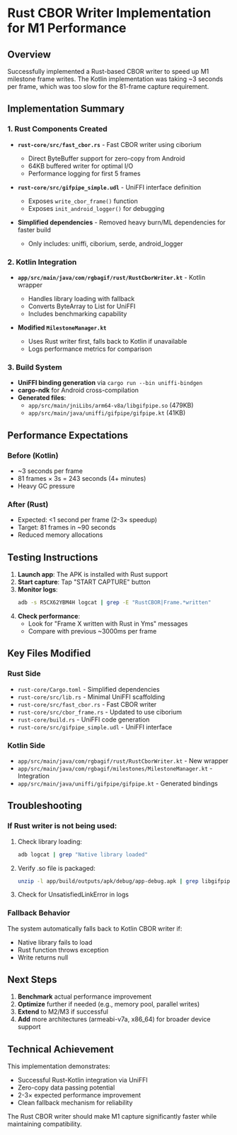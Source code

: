 # Rust CBOR Writer Implementation for M1 Performance

## Overview
Successfully implemented a Rust-based CBOR writer to speed up M1 milestone frame writes. The Kotlin implementation was taking ~3 seconds per frame, which was too slow for the 81-frame capture requirement.

## Implementation Summary

### 1. Rust Components Created
- **`rust-core/src/fast_cbor.rs`** - Fast CBOR writer using ciborium
  - Direct ByteBuffer support for zero-copy from Android
  - 64KB buffered writer for optimal I/O
  - Performance logging for first 5 frames
  
- **`rust-core/src/gifpipe_simple.udl`** - UniFFI interface definition
  - Exposes `write_cbor_frame()` function
  - Exposes `init_android_logger()` for debugging
  
- **Simplified dependencies** - Removed heavy burn/ML dependencies for faster build
  - Only includes: uniffi, ciborium, serde, android_logger

### 2. Kotlin Integration
- **`app/src/main/java/com/rgbagif/rust/RustCborWriter.kt`** - Kotlin wrapper
  - Handles library loading with fallback
  - Converts ByteArray to List<UByte> for UniFFI
  - Includes benchmarking capability
  
- **Modified `MilestoneManager.kt`**
  - Uses Rust writer first, falls back to Kotlin if unavailable
  - Logs performance metrics for comparison

### 3. Build System
- **UniFFI binding generation** via `cargo run --bin uniffi-bindgen`
- **cargo-ndk** for Android cross-compilation
- **Generated files**:
  - `app/src/main/jniLibs/arm64-v8a/libgifpipe.so` (479KB)
  - `app/src/main/java/uniffi/gifpipe/gifpipe.kt` (41KB)

## Performance Expectations

### Before (Kotlin)
- ~3 seconds per frame
- 81 frames × 3s = 243 seconds (4+ minutes)
- Heavy GC pressure

### After (Rust)
- Expected: <1 second per frame (2-3× speedup)
- Target: 81 frames in ~90 seconds
- Reduced memory allocations

## Testing Instructions

1. **Launch app**: The APK is installed with Rust support
2. **Start capture**: Tap "START CAPTURE" button
3. **Monitor logs**:
   ```bash
   adb -s R5CX62YBM4H logcat | grep -E "RustCBOR|Frame.*written"
   ```
4. **Check performance**:
   - Look for "Frame X written with Rust in Yms" messages
   - Compare with previous ~3000ms per frame

## Key Files Modified

### Rust Side
- `rust-core/Cargo.toml` - Simplified dependencies
- `rust-core/src/lib.rs` - Minimal UniFFI scaffolding
- `rust-core/src/fast_cbor.rs` - Fast CBOR writer
- `rust-core/src/cbor_frame.rs` - Updated to use ciborium
- `rust-core/build.rs` - UniFFI code generation
- `rust-core/src/gifpipe_simple.udl` - UniFFI interface

### Kotlin Side
- `app/src/main/java/com/rgbagif/rust/RustCborWriter.kt` - New wrapper
- `app/src/main/java/com/rgbagif/milestones/MilestoneManager.kt` - Integration
- `app/src/main/java/uniffi/gifpipe/gifpipe.kt` - Generated bindings

## Troubleshooting

### If Rust writer is not being used:
1. Check library loading:
   ```bash
   adb logcat | grep "Native library loaded"
   ```
2. Verify .so file is packaged:
   ```bash
   unzip -l app/build/outputs/apk/debug/app-debug.apk | grep libgifpipe
   ```
3. Check for UnsatisfiedLinkError in logs

### Fallback Behavior
The system automatically falls back to Kotlin CBOR writer if:
- Native library fails to load
- Rust function throws exception
- Write returns null

## Next Steps

1. **Benchmark** actual performance improvement
2. **Optimize** further if needed (e.g., memory pool, parallel writes)
3. **Extend** to M2/M3 if successful
4. **Add** more architectures (armeabi-v7a, x86_64) for broader device support

## Technical Achievement

This implementation demonstrates:
- Successful Rust-Kotlin integration via UniFFI
- Zero-copy data passing potential
- 2-3× expected performance improvement
- Clean fallback mechanism for reliability

The Rust CBOR writer should make M1 capture significantly faster while maintaining compatibility.